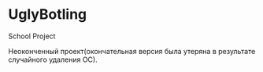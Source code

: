 # UglyBotling
School Project

Неоконченный проект(окончательная версия была утеряна в результате случайного удаления ОС).
